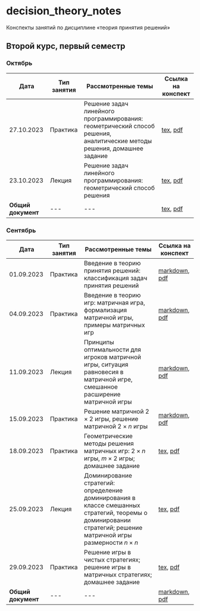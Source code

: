 # decision_theory_notes

Конспекты занятий по дисциплине «теория принятия решений» 

## Второй курс, первый семестр

### Октябрь

| Дата       | Тип занятия | Рассмотренные темы                               | Ссылка на конспект |
|------------|-------------|--------------------------------------------------|--------------------|
| 27.10.2023 | Практика | Решение задач линейного программирования: геометрический способ решения, аналитические методы решения, домашнее задание | [tex](semester_01/october/sources/27-10-2023.tex), [pdf](semester_01/october/renders/27-10-2023.pdf)       |
| 23.10.2023 | Лекция | Решение задач линейного программирования: геометрический способ решения | [tex](semester_01/october/sources/23-10-2023.tex), [pdf](semester_01/october/renders/23-10-2023.pdf)       |
| **Общий документ** | --- | ---| [tex](semester_01/october/sources/october.tex), [pdf](semester_01/october/renders/october.pdf) |

### Сентябрь

| Дата       | Тип занятия | Рассмотренные темы                               | Ссылка на конспект |
|------------|-------------|--------------------------------------------------|--------------------|
| 01.09.2023 | Практика | Введение в теорию принятия решений: классификация задач принятия решений | [markdown](semester_01/september/01-09-2023.md), [pdf](semester_01/september/render/01-09-2023.pdf)       |
| 04.09.2023 | Практика | Введение в теорию игр: матричная игра, формализация матричной игры, примеры матричных игр | [markdown](semester_01/september/04-09-2023.md), [pdf](semester_01/september/render/04-09-2023.pdf)       |
| 11.09.2023 | Лекция | Принципы оптимальности для игроков матричной игры, ситуация равновесия в матричной игре, смешанное расширение матричной игры | [markdown](semester_01/september/11-09-2023.md), [pdf](semester_01/september/render/11-09-2023.pdf)       |
| 15.09.2023 | Практика | Решение матричной $2 \times 2$ игры, решение матричной $2 \times n$ игры | [markdown](semester_01/september/15-09-2023.md), [pdf](semester_01/september/render/15-09-2023.pdf)       |
| 18.09.2023 | Практика | Геометрические методы решения матричных игр: $2 \times n$ игры, $m \times 2$ игры; домашнее задание | [tex](semester_01/september/18-09-2023.tex), [pdf](semester_01/september/render/18-09-2023.pdf)       |
| 25.09.2023 | Лекция | Доминирование стратегий: определение доминирования в классе смешанных стратегий, теоремы о доминировании стратегий; решение матричной игры размерности $n \times n$ | [tex](semester_01/september/25-09-2023.tex), [pdf](semester_01/september/render/25-09-2023.pdf)       |
| 29.09.2023 | Практика | Решение игры в чистых стратегиях; решение игры в матричных стратегиях; домашнее задание | [tex](semester_01/september/29-09-2023.tex), [pdf](semester_01/september/render/29-09-2023.pdf)       |
| **Общий документ** | --- | ---| [markdown](semester_01/september/september.md), [pdf](semester_01/september/render/september.pdf)       |